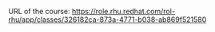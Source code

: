 URL of the course: https://role.rhu.redhat.com/rol-rhu/app/classes/326182ca-873a-4771-b038-ab869f521580
